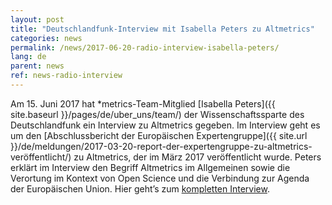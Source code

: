 ```yaml
---
layout: post
title: "Deutschlandfunk-Interview mit Isabella Peters zu Altmetrics"
categories: news
permalink: /news/2017-06-20-radio-interview-isabella-peters/
lang: de
parent: news
ref: news-radio-interview
---
```


Am 15. Juni 2017 hat \*metrics-Team-Mitglied [Isabella Peters]({{ site.baseurl }}/pages/de/uber_uns/team/) der Wissenschaftssparte des Deutschlandfunk ein Interview zu Altmetrics gegeben. Im Interview geht es um den [Abschlussbericht der Europäischen Expertengruppe]({{ site.url }}/de/meldungen/2017-03-20-report-der-expertengruppe-zu-altmetrics-veröffentlicht/) zu Altmetrics, der im März 2017 veröffentlicht wurde. Peters erklärt im Interview den Begriff Altmetrics im Allgemeinen sowie die Verortung im Kontext von Open Science und die Verbindung zur Agenda der Europäischen Union. Hier geht’s zum [kompletten Interview](http://ondemand-mp3.dradio.de/file/dradio/2017/06/15/altmetrics_alternative_indikatoren_zur_bewertung_von_dlf_20170615_1646_f955b4de.mp3).
